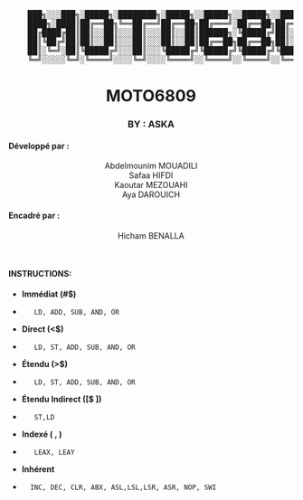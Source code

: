 <pre align="center">
  
    ███╗░░░███╗░█████╗░████████╗░█████╗░░█████╗░░█████╗░░█████╗░░█████╗░
    ████╗░████║██╔══██╗╚══██╔══╝██╔══██╗██╔═══╝░██╔══██╗██╔══██╗██╔══██╗
    ██╔████╔██║██║░░██║░░░██║░░░██║░░██║██████╗░╚█████╔╝██║░░██║╚██████║
    ██║╚██╔╝██║██║░░██║░░░██║░░░██║░░██║██╔══██╗██╔══██╗██║░░██║░╚═══██║
    ██║░╚═╝░██║╚█████╔╝░░░██║░░░╚█████╔╝╚█████╔╝╚█████╔╝╚█████╔╝░█████╔╝
    ╚═╝░░░░░╚═╝░╚════╝░░░░╚═╝░░░░╚════╝░░╚════╝░░╚════╝░░╚════╝░░╚════╝░
</pre>
<h1 align="center">MOTO6809</h1>
<h3 align="center">BY : ASKA</h3>
<h4>Développé par :</h4><p align="center">Abdelmounim MOUADILI</br>Safaa HIFDI </br>  Kaoutar MEZOUAHI </br>  Aya DAROUICH   </p>
<h4>Encadré par :</h4><p align="center">Hicham BENALLA</p>
<p></br></p>
<h4>INSTRUCTIONS:</h4>

-  **Immédiat (#$)**
-        LD, ADD, SUB, AND, OR
-  **Direct (<$)**
-        LD, ST, ADD, SUB, AND, OR

-  **Étendu (>$)**
-        LD, ST, ADD, SUB, AND, OR

-  **Étendu Indirect ([$ ])**
-        ST,LD

-  **Indexé ( , )**
-        LEAX, LEAY

-  **Inhérent**
-       INC, DEC, CLR, ABX, ASL,LSL,LSR, ASR, NOP, SWI 
